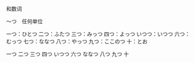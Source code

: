 和数词

〜つ　任何单位

一つ：ひとつ
二つ：ふたつ
三つ：みっつ
四つ：よっつ
いつつ：いつつ
六つ：むっつ
七つ：ななつ
八つ：やっつ
九つ：ここのつ
十：とお



一つ
二つ
三つ
四つ
いつつ
六つ
ななつ
八つ
九つ
十

